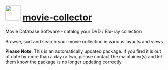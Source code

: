# <img src="https://cdn.jsdelivr.net/gh/mkevenaar/chocolatey-packages@137582833587d58d8263c1aa595a78b7c481a13b/icons/movie-collector.png" width="48" height="48"/> [movie-collector](https://community.chocolatey.org/packages/movie-collector)

Movie Database Software - catalog your DVD / Blu-ray collection

Browse, sort and search your movie collection in various layouts and views

**Please Note**: This is an automatically updated package. If you find it is
out of date by more than a day or two, please contact the maintainer(s) and
let them know the package is no longer updating correctly.
